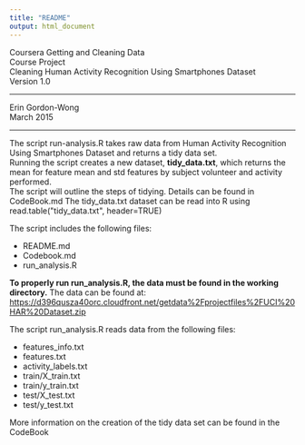 ```yaml
---
title: "README"
output: html_document
---
```


Coursera Getting and Cleaning Data  
Course Project  
Cleaning Human Activity Recognition Using Smartphones Dataset  
Version 1.0  

---  

Erin Gordon-Wong  
March 2015  

---

The script run-analysis.R takes raw data from Human Activity Recognition Using Smartphones Dataset and returns a tidy data set.  
Running the script creates a new dataset, **tidy_data.txt**, which returns the mean for feature mean and std features by subject volunteer and activity performed.  
The script will outline the steps of tidying.  Details can be found in CodeBook.md
The tidy_data.txt dataset can be read into R using read.table("tidy_data.txt", header=TRUE)  

The script includes the following files:

- README.md
- Codebook.md
- run_analysis.R

**To properly run run_analysis.R, the data must be found in the working directory.** 
The data can be found at: https://d396qusza40orc.cloudfront.net/getdata%2Fprojectfiles%2FUCI%20HAR%20Dataset.zip 

The script run_analysis.R reads data from the following files:

- features_info.txt
- features.txt
- activity_labels.txt
- train/X_train.txt
- train/y_train.txt
- test/X_test.txt
- test/y_test.txt

More information on the creation of the tidy data set can be found in the CodeBook
